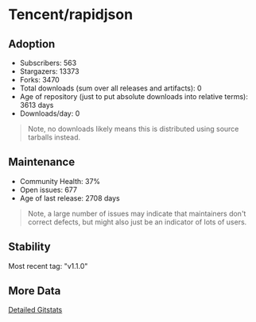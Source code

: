 # Tencent/rapidjson

## Adoption

- Subscribers: 563
- Stargazers: 13373
- Forks: 3470
- Total downloads (sum over all releases and artifacts): 0
- Age of repository (just to put absolute downloads into relative terms): 3613 days
- Downloads/day: 0

> Note, no downloads likely means this is distributed using source tarballs instead.

## Maintenance

- Community Health: 37%
- Open issues: 677
- Age of last release: 2708 days

> Note, a large number of issues may indicate that maintainers don't correct defects, but might also
> just be an indicator of lots of users.

## Stability

Most recent tag: "v1.1.0"

## More Data

[Detailed Gitstats](/bazel-catalog/gitstats/Tencent/rapidjson)


